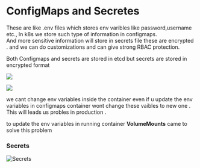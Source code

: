 # ConfigMaps and Secretes  

These are like .env files which stores env varibles like password,username etc., In k8s we store such type of information in configmaps.  
And more sensitive information will store in secrets file these are encrypted . and we can do customizations and can give strong RBAC protection.

Both Configmaps and secrets are stored in etcd but secrets are stored in encrypted format

![](https://miro.medium.com/v2/resize:fit:1400/1*TxFP9sw9T_Me_UfTvT8eEw.png)  


![](https://miro.medium.com/v2/resize:fit:1160/0*doaioRB-9pQ-Hy21)  

we cant change env variables inside the container even if u update the env variables in configmaps container wont change these vaibles to new one . This will leads us probles in production .

to update the env variables in running container __VolumeMounts__ came to solve this problem   

### Secrets
![Secrets](https://www.padok.fr/hubfs/Images/Blog/kubernetes-secret-management-process.png)